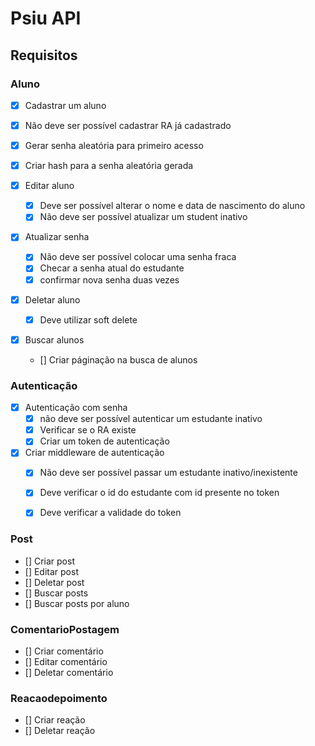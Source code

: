 # Psiu API

## Requisitos

### Aluno
- [X] Cadastrar um aluno
 - [X] Não deve ser possível cadastrar RA já cadastrado
 - [X] Gerar senha aleatória para primeiro acesso
  - [X] Criar hash para a senha aleatória gerada

- [X] Editar aluno
  - [X] Deve ser possível alterar o nome e data de nascimento do aluno
  - [X] Não deve ser possível atualizar um student inativo

- [X] Atualizar senha
  - [X] Não deve ser possível colocar uma senha fraca
  - [X] Checar a senha atual do estudante
  - [X] confirmar nova senha duas vezes 

- [X] Deletar aluno
  - [X] Deve utilizar soft delete
 
- [X] Buscar alunos
  - [] Criar páginação na busca de alunos

### Autenticação

- [X] Autenticação com senha
  - [X] não deve ser possível autenticar um estudante inativo
  - [X] Verificar se o RA existe
  - [X] Criar um token de autenticação
- [X] Criar middleware de autenticação
  - [X] Não deve ser possível passar um estudante inativo/inexistente
  - [X] Deve verificar o id do estudante com id presente no token
  - [X] Deve verificar a validade do token
 

### Post

- [] Criar post
- [] Editar post
- [] Deletar post
- [] Buscar posts
- [] Buscar posts por aluno

### ComentarioPostagem

- [] Criar comentário
- [] Editar comentário
- [] Deletar comentário

### Reacaodepoimento

- [] Criar reação
- [] Deletar reação
